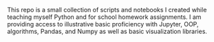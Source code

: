 This repo is a small collection of scripts and notebooks I created while teaching myself Python and for school homework assignments. I am providing access to illustrative basic proficiency with Jupyter, OOP, algorithms, Pandas, and Numpy as well as basic visualization libraries. 
